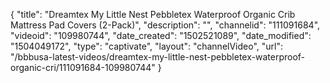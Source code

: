 {
    "title": "Dreamtex My Little Nest Pebbletex Waterproof Organic Crib Mattress Pad Covers (2-Pack)",
    "description": "",
    "channelid": "111091684",
    "videoid": "109980744",
    "date_created": "1502521089",
    "date_modified": "1504049172",
    "type": "captivate",
    "layout": "channelVideo",
    "url": "\/bbbusa-latest-videos\/dreamtex-my-little-nest-pebbletex-waterproof-organic-cri\/111091684-109980744"
}